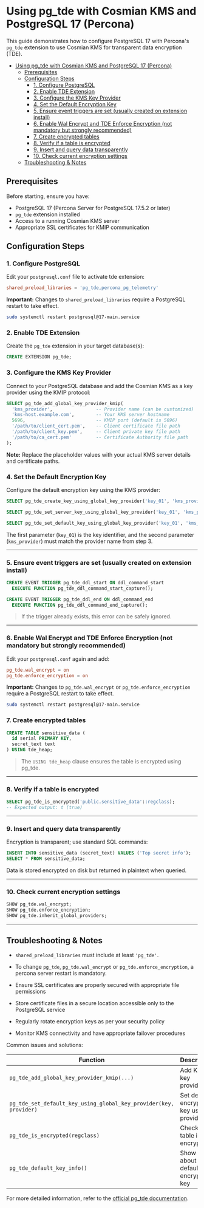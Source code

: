 # Using pg_tde with Cosmian KMS and PostgreSQL 17 (Percona)

This guide demonstrates how to configure PostgreSQL 17 with Percona's `pg_tde` extension to use Cosmian KMS for transparent data encryption (TDE).

<!-- TOC -->
- [Using pg\_tde with Cosmian KMS and PostgreSQL 17 (Percona)](#using-pg_tde-with-cosmian-kms-and-postgresql-17-percona)
  - [Prerequisites](#prerequisites)
  - [Configuration Steps](#configuration-steps)
    - [1. Configure PostgreSQL](#1-configure-postgresql)
    - [2. Enable TDE Extension](#2-enable-tde-extension)
    - [3. Configure the KMS Key Provider](#3-configure-the-kms-key-provider)
    - [4. Set the Default Encryption Key](#4-set-the-default-encryption-key)
    - [5. Ensure event triggers are set (usually created on extension install)](#5-ensure-event-triggers-are-set-usually-created-on-extension-install)
    - [6. Enable Wal Encrypt and TDE Enforce Encryption (not mandatory but strongly recommended)](#6-enable-wal-encrypt-and-tde-enforce-encryption-not-mandatory-but-strongly-recommended)
    - [7. Create encrypted tables](#7-create-encrypted-tables)
    - [8. Verify if a table is encrypted](#8-verify-if-a-table-is-encrypted)
    - [9. Insert and query data transparently](#9-insert-and-query-data-transparently)
    - [10. Check current encryption settings](#10-check-current-encryption-settings)
  - [Troubleshooting \& Notes](#troubleshooting--notes)
<!-- TOC -->

## Prerequisites

Before starting, ensure you have:

* PostgreSQL 17 (Percona Server for PostgreSQL 17.5.2 or later)
* `pg_tde` extension installed
* Access to a running Cosmian KMS server
* Appropriate SSL certificates for KMIP communication

## Configuration Steps

### 1. Configure PostgreSQL

Edit your `postgresql.conf` file to activate tde extension:

```conf
shared_preload_libraries = 'pg_tde,percona_pg_telemetry'
```

**Important:** Changes to `shared_preload_libraries` require a PostgreSQL restart to take effect.
```bash
sudo systemctl restart postgresql@17-main.service
```

### 2. Enable TDE Extension 

Create the `pg_tde` extension in your target database(s):

```sql
CREATE EXTENSION pg_tde;
```

### 3. Configure the KMS Key Provider

Connect to your PostgreSQL database and add the Cosmian KMS as a key provider using the KMIP protocol:

```sql
SELECT pg_tde_add_global_key_provider_kmip(
  'kms_provider',                -- Provider name (can be customized)
  'kms-host.example.com',        -- Your KMS server hostname
  5696,                          -- KMIP port (default is 5696)
  '/path/to/client_cert.pem',    -- Client certificate file path
  '/path/to/client_key.pem',     -- Client private key file path
  '/path/to/ca_cert.pem'         -- Certificate Authority file path
);
```

**Note:** Replace the placeholder values with your actual KMS server details and certificate paths.

### 4. Set the Default Encryption Key

Configure the default encryption key using the KMS provider:

```sql
SELECT pg_tde_create_key_using_global_key_provider('key_01', 'kms_provider');

SELECT pg_tde_set_server_key_using_global_key_provider('key_01', 'kms_provider');

SELECT pg_tde_set_default_key_using_global_key_provider('key_01', 'kms_provider');
```

The first parameter (`key_01`) is the key identifier, and the second parameter (`kms_provider`) must match the provider name from step 3.

---

### 5. Ensure event triggers are set (usually created on extension install)

```sql
CREATE EVENT TRIGGER pg_tde_ddl_start ON ddl_command_start
  EXECUTE FUNCTION pg_tde_ddl_command_start_capture();

CREATE EVENT TRIGGER pg_tde_ddl_end ON ddl_command_end
  EXECUTE FUNCTION pg_tde_ddl_command_end_capture();
```

> If the trigger already exists, this error can be safely ignored.

---

### 6. Enable Wal Encrypt and TDE Enforce Encryption (not mandatory but strongly recommended)

Edit your `postgresql.conf` again and add:
```conf
pg_tde.wal_encrypt = on
pg_tde.enforce_encryption = on
```
**Important:** Changes to `pg_tde.wal_encrypt` or `pg_tde.enforce_encryption` require a PostgreSQL restart to take effect.
```bash
sudo systemctl restart postgresql@17-main.service
```

### 7. Create encrypted tables

```sql
CREATE TABLE sensitive_data (
  id serial PRIMARY KEY,
  secret_text text
) USING tde_heap;
```

> The `USING tde_heap` clause ensures the table is encrypted using pg_tde.

---

### 8. Verify if a table is encrypted

```sql
SELECT pg_tde_is_encrypted('public.sensitive_data'::regclass);
-- Expected output: t (true)
```

---

### 9. Insert and query data transparently

Encryption is transparent; use standard SQL commands:

```sql
INSERT INTO sensitive_data (secret_text) VALUES ('Top secret info');
SELECT * FROM sensitive_data;
```

Data is stored encrypted on disk but returned in plaintext when queried.

---

### 10. Check current encryption settings

```sql
SHOW pg_tde.wal_encrypt;
SHOW pg_tde.enforce_encryption;
SHOW pg_tde.inherit_global_providers;
```

---

## Troubleshooting & Notes

* `shared_preload_libraries` must include at least `'pg_tde'`.
* To change `pg_tde`,  `pg_tde.wal_encrypt` or `pg_tde.enforce_encryption`, a percona server restart is mandatory.

* Ensure SSL certificates are properly secured with appropriate file permissions
* Store certificate files in a secure location accessible only to the PostgreSQL service
* Regularly rotate encryption keys as per your security policy
* Monitor KMS connectivity and have appropriate failover procedures

Common issues and solutions:

| Function                                                          | Description                                 |
|-------------------------------------------------------------------|---------------------------------------------|
| `pg_tde_add_global_key_provider_kmip(...)`                        | Add KMIP key provider                       |
| `pg_tde_set_default_key_using_global_key_provider(key, provider)` | Set default encryption key using a provider |
| `pg_tde_is_encrypted(regclass)`                                   | Check if table is encrypted                 |
| `pg_tde_default_key_info()`                                       | Show info about default encryption key      |

For more detailed information, refer to the [official pg_tde documentation](https://github.com/percona/postgres/tree/TDE_REL_17_STABLE/contrib/pg_tde).
